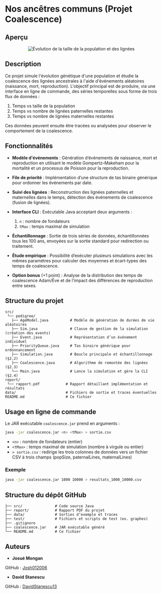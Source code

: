 # Nos ancêtres communs (Projet Coalescence)

## Aperçu

<div align="center">
    <img src="test/coalescence_population.png" alt="Évolution de la taille de la population et des lignées" />
</div>

## Description

Ce projet simule l'évolution génétique d'une population et étudie la coalescence des lignées ancestrales à l'aide d'événements aléatoires (naissance, mort, reproduction). L'objectif principal est de produire, via une interface en ligne de commande, des séries temporelles sous forme de trois flux de données :

1. Temps vs taille de la population
2. Temps vs nombre de lignées paternelles restantes
3. Temps vs nombre de lignées maternelles restantes

Ces données peuvent ensuite être tracées ou analysées pour observer le comportement de la coalescence.

## Fonctionnalités

* **Modèle d'événements** : Génération d’événements de naissance, mort et reproduction en utilisant le modèle Gompertz–Makeham pour la mortalité et un processus de Poisson pour la reproduction.
* **File de priorité** : Implémentation d’une structure de tas binaire générique pour ordonner les événements par date.
* **Suivi des lignées** : Reconstruction des lignées paternelles et maternelles dans le temps, détection des événements de coalescence (fusion de lignées).
* **Interface CLI** : Exécutable Java acceptant deux arguments :

    1. `n` : nombre de fondateurs
    2. `tMax` : temps maximal de simulation
* **Échantillonnage** : Sortie de trois séries de données, échantillonnées tous les 100 ans, envoyées sur la sortie standard pour redirection ou traitement.
* **Étude empirique** : Possibilité d’exécuter plusieurs simulations avec les mêmes paramètres pour calculer des moyennes et écart-types des temps de coalescence.
* **Option bonus** (+1 point) : Analyse de la distribution des temps de coalescence Adam/Ève et de l’impact des différences de reproduction entre sexes.

## Structure du projet

```
src/
 └── pedigree/
   ├── AgeModel.java          # Modèle de génération de durées de vie aléatoires
   ├── Sim.java               # Classe de gestion de la simulation (création des events)
   ├── Event.java             # Représentation d’un événement individuel
   ├── PriorityQueue.java     # Tas binaire générique pour ordonnancement
   ├── Simulation.java        # Boucle principale et échantillonnage (§2.2)
   ├── Coalescence.java       # Algorithme de remontée des lignées (§2.3)
   └── Main.java              # Lance la simulation et gère la CLI (§2.4)
report/
 └── rapport.pdf            # Rapport détaillant implémentation et résultats
data/                       # Fichiers de sortie et traces éventuelles
README.md                   # Ce fichier
```

## Usage en ligne de commande

Le JAR exécutable `coalescence.jar` prend en arguments :

```bash
java -jar coalescence.jar <n> <tMax> > sortie.csv
```

* `<n>` : nombre de fondateurs (entier)
* `<tMax>` : temps maximal de simulation (nombre à virgule ou entier)
* `> sortie.csv` : redirige les trois colonnes de données vers un fichier CSV à trois champs (popSize, paternalLines, maternalLines)

### Exemple

```bash
java -jar coalescence.jar 1000 10000 > resultats_1000_10000.csv
```

## Structure du dépôt GitHub

```
├── src/               # Code source Java
├── report/            # Rapport PDF du projet
├── data/              # Sorties d’exemple et traces
├── test/              # Fichiers et scripts de test (ex. graphes)
├── .gitignore
├── coalescence.jar    # JAR exécutable généré
└── README.md          # Ce fichier
```

## Auteurs

- **Josué Mongan**

GitHub : [Josh012006](https://github.com/Josh012006)

- **David Stanescu**

GitHub : [DavidStanescu13](https://github.com/DavidStanescu13)

